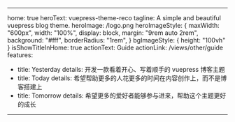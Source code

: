<!--
 * @Author: GengHH
 * @Date: 2022-08-16 10:50:18
 * @LastEditors: GengHH
 * @LastEditTime: 2022-08-18 11:13:07
 * @Description: file content
 * @FilePath: \gitHubPage\GengHH.Blog\README.md
-->

---

home: true
heroText: vuepress-theme-reco
tagline: A simple and beautiful vuepress blog theme.
heroImage: /logo.png
heroImageStyle:
{
maxWidth: "600px",
width: "100%",
display: block,
margin: "9rem auto 2rem",
background: "#fff",
borderRadius: "1rem",
}
bgImageStyle: { height: "100vh" }
isShowTitleInHome: true
actionText: Guide
actionLink: /views/other/guide
features:

- title: Yesterday
  details: 开发一款看着开心、写着顺手的 vuepress 博客主题
- title: Today
  details: 希望帮助更多的人花更多的时间在内容创作上，而不是博客搭建上
- title: Tomorrow
  details: 希望更多的爱好者能够参与进来，帮助这个主题更好的成长

---
